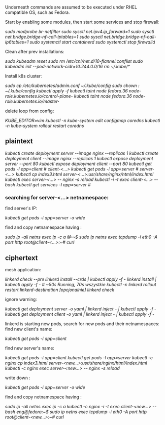 Underneath commands are assumed to be executed under RHEL compatible OS, such
as Fedora.

Start by enabling some modules, then start some services and stop firewall:

*sudo modprobe br-netfilter*
*sudo sysctl net.ipv4.ip_forward=1*
*sudo sysctl net.bridge.bridge-nf-call-iptables=1*
*sudo sysctl net.bridge.bridge-nf-call-ip6tables=1*
*sudo systemctl start containerd*
*sudo systemctl stop firewalld*

Clean after prev installations:

*sudo kubeadm reset*
*sudo rm /etc/cni/net.d/10-flannel.conflist*
*sudo kubeadm init --pod-network-cidr=10.244.0.0/16*
*rm ~/.kube/\**

Install k8s cluster:

*sudo cp /etc/kubernetes/admin.conf ~/.kube/config*
*sudo chown <user>:<user> ~/.kube/config*
*kubectl apply -f <flannel>*
*kubectl taint node fedora.36 node-role.kubernetes.io/control-plane-*
*kubectl taint node fedora.36 node-role.kubernetes.io/master-*

delete loop from config:

*KUBE_EDITOR=vim kubectl -n kube-system edit configmap coredns*
*kubectl -n kube-system rollout restart coredns*

## plaintext

*kubectl create deployment server --image nginx --replicas 1*
*kubectl create deployment client --image nginx --replicas 1*
*kubectl expose deployment server --port 80*
*kubectl expose deployment client --port 80*
*kubectl get pods -l app=client # client-<...>*
*kubectl get pods -l app=server # server-<...>*
*kubectl cp index3.html server-<...>:usr/share/nginx/html/index.html*
*kubectl exec server-<...> -- nginx -s reload*
*kubectl -i -t exec client-<...> -- bash*
*kubectl get services -l app=server  # <cluster-ip-server>*

### searching for server-<...> netnamespace:

find server's IP:

*kubectl get pods -l app=server -o wide*

find and copy netnamespace <server-ns> having <server-ip>:

*sudo ip -all netns exec ip -c a*
*<user>@<localhost>:~$ sudo ip netns exec <server-ns> tcpdump -i eth0 -A port http*
*root@client-<...>:~# curl <cluster-ip-server>*

## ciphertext

mesh application:

*linkerd check --pre*
*linkerd install --crds | kubectl apply -f -*
*linkerd install | kubectl apply -f - # ~50s Running, 70s wszystkie*
*kubectl -n linkerd rollout restart linkerd-destination [opcjonalnie]*
*linkerd check*

ignore warning:

*kubectl get deployment server -o yaml | linkerd inject - | kubectl apply -f -*
*kubectl get deployment client -o yaml | linkerd inject - | kubectl apply -f -*

linkerd is starting new pods, search for new pods and their netnamespaces:
find new client's name:

*kubectl get pods -l app=client*

find new server's name:

*kubectl get pods -l app=client*
*kubectl get pods -l app=server*
*kubectl -c nginx cp index3.html server-<new...>:usr/share/nginx/html/index.html*
*kubectl -c nginx  exec server-<new...> -- nginx -s reload*

write down <server-new-ip>:

*kubectl get pods -l app=server -o wide*

find and copy netnamespace <server-new-ns> having <server-new-ip>:

*sudo ip -all netns exec ip -c a*
*kubectl -c nginx -i -t exec client-<new...> -- bash*
*eng@fedora:~$ sudo ip netns exec <server-new-ns> tcpdump -i eth0 -A port http*
*root@client-<new...>:~# curl <cluster-ip-server>*
